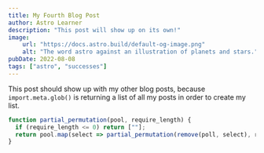 ```yaml
---
title: My Fourth Blog Post
author: Astro Learner
description: "This post will show up on its own!"
image:
    url: "https://docs.astro.build/default-og-image.png"
    alt: "The word astro against an illustration of planets and stars."
pubDate: 2022-08-08
tags: ["astro", "successes"]
---
```

This post should show up with my other blog posts, because `import.meta.glob()` is returning a list of all my posts in order to create my list.

```JavaScript
function partial_permutation(pool, require_length) {
  if (require_length <= 0) return [""];
  return pool.map(select => partial_permutation(remove(poll, select), require_length - 1).map(rest => select + rest)).flat()
}
```
